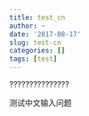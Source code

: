 ```yaml
---
title: test_cn
author: ~
date: '2017-08-17'
slug: test-cn
categories: []
tags: [test]
---
```


???????????????

测试中文输入问题
